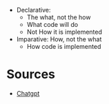 - Declarative: 
	- The what, not the how
	- What code will do
	- Not How it is implemented
- Imparative: How, not the what
	- How code is implemented
# Sources
- [Chatgpt](https://chat.openai.com/share/d48174f0-41f7-4e41-b904-dd339bf7e317)